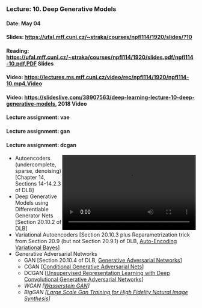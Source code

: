 ### Lecture: 10. Deep Generative Models
#### Date: May 04
#### Slides: https://ufal.mff.cuni.cz/~straka/courses/npfl114/1920/slides/?10
#### Reading: https://ufal.mff.cuni.cz/~straka/courses/npfl114/1920/slides.pdf/npfl114-10.pdf,PDF Slides
#### Video: https://lectures.ms.mff.cuni.cz/video/rec/npfl114/1920/npfl114-10.mp4,Video
#### Video: https://slideslive.com/38907563/deep-learning-lecture-10-deep-generative-models, 2018 Video
#### Lecture assignment: vae
#### Lecture assignment: gan
#### Lecture assignment: dcgan

<video width="355" height="200" controls style="float: right">
  <source src="https://lectures.ms.mff.cuni.cz/video/rec/npfl114/1920/npfl114-10.mp4" type="video/mp4">
</video>

- Autoencoders (undercomplete, sparse, denoising) [Chapter 14, Sections 14-14.2.3 of DLB]
- Deep Generative Models using Differentiable Generator Nets [Section 20.10.2 of DLB]
- Variational Autoencoders [Section 20.10.3 plus Reparametrization trick from Section 20.9 (but not Section 20.9.1) of DLB, [Auto-Encoding Variational Bayes](https://arxiv.org/abs/1312.6114)]
- Generative Adversarial Networks
  - GAN [Section 20.10.4 of DLB, [Generative Adversarial Networks](https://arxiv.org/abs/1406.2661)]
  - CGAN [[Conditional Generative Adversarial Nets](https://arxiv.org/abs/1411.1784)]
  - DCGAN [[Unsupervised Representation Learning with Deep Convolutional Generative Adversarial Networks](https://arxiv.org/abs/1511.06434)]
  - _WGAN [[Wasserstein GAN](https://arxiv.org/abs/1701.07875)]_
  - _BigGAN [[Large Scale Gan Training for High Fidelity Natural Image Synthesis](https://arxiv.org/abs/1809.11096)]_

<div style="clear: both"></div>
